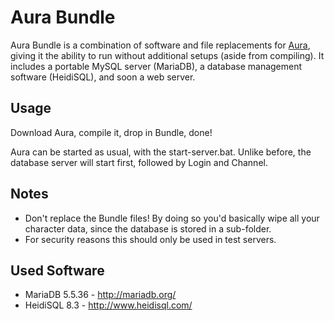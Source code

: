 Aura Bundle
=======

Aura Bundle is a combination of software and file replacements for [Aura](https://github.com/aura-project/aura),
giving it the ability to run without additional setups (aside
from compiling). It includes a portable MySQL server (MariaDB),
a database management software (HeidiSQL), and soon a web server.

Usage
---------
Download Aura, compile it, drop in Bundle, done!

Aura can be started as usual, with the start-server.bat. Unlike before,
the database server will start first, followed by Login and Channel.

Notes
---------
* Don't replace the Bundle files! By doing so you'd basically wipe all your character data, since the database is stored in a sub-folder.
* For security reasons this should only be used in test servers.

Used Software
---------
* MariaDB 5.5.36 - http://mariadb.org/
* HeidiSQL 8.3 - http://www.heidisql.com/
